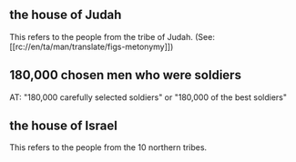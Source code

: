 ## the house of Judah ##

This refers to the people from the tribe of Judah. (See: [[rc://en/ta/man/translate/figs-metonymy]])

## 180,000 chosen men who were soldiers ##

AT: "180,000 carefully selected soldiers" or "180,000 of the best soldiers"

## the house of Israel ##

This refers to the people from the 10 northern tribes.